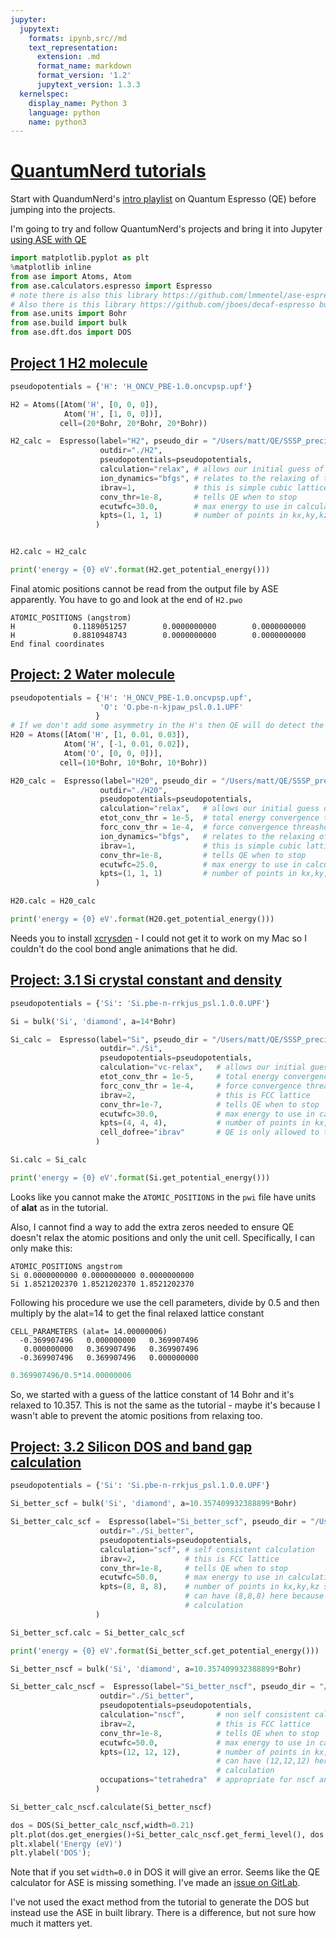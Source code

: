 ```yaml
---
jupyter:
  jupytext:
    formats: ipynb,src//md
    text_representation:
      extension: .md
      format_name: markdown
      format_version: '1.2'
      jupytext_version: 1.3.3
  kernelspec:
    display_name: Python 3
    language: python
    name: python3
---
```


# [QuantumNerd tutorials](https://www.youtube.com/playlist?list=PLGntAYRT8AVmQMyurFoncyOdHljqeGU_R)


Start with QuandumNerd's [intro playlist](https://www.youtube.com/playlist?list=PLGntAYRT8AVki7djmjm4lVV2DImVbno3Z) on Quantum Espresso (QE) before jumping into the projects.

I'm going to try and follow QuantumNerd's projects and bring it into Jupyter [using ASE with QE](https://wiki.fysik.dtu.dk/ase/ase/calculators/espresso.html)

```python
import matplotlib.pyplot as plt
%matplotlib inline
from ase import Atoms, Atom
from ase.calculators.espresso import Espresso 
# note there is also this library https://github.com/lmmentel/ase-espresso but I can't get it to work well
# Also there is this library https://github.com/jboes/decaf-espresso but i've not tried it yet
from ase.units import Bohr
from ase.build import bulk
from ase.dft.dos import DOS
```

## [Project 1 H2 molecule](https://www.youtube.com/watch?v=OU9i_zeapCU&list=PLGntAYRT8AVmQMyurFoncyOdHljqeGU_R&index=4)

```python
pseudopotentials = {'H': 'H_ONCV_PBE-1.0.oncvpsp.upf'}

H2 = Atoms([Atom('H', [0, 0, 0]),
            Atom('H', [1, 0, 0])],
           cell=(20*Bohr, 20*Bohr, 20*Bohr))

H2_calc =  Espresso(label="H2", pseudo_dir = "/Users/matt/QE/SSSP_precision_pseudos/", prefix="H2", 
                    outdir="./H2",
                    pseudopotentials=pseudopotentials, 
                    calculation="relax", # allows our initial guess of atom positions to change
                    ion_dynamics="bfgs", # relates to the relaxing of the ions
                    ibrav=1,             # this is simple cubic lattice
                    conv_thr=1e-8,       # tells QE when to stop
                    ecutwfc=30.0,        # max energy to use in calculations, bigger this is longer simulation is 
                    kpts=(1, 1, 1)       # number of points in kx,ky,kz space, (1,1,1) is fine for isoalted molecule
                   )


H2.calc = H2_calc

print('energy = {0} eV'.format(H2.get_potential_energy()))
```

Final atomic positions cannot be read from the output file by ASE apparently. You have to go and look at the end of `H2.pwo`

```
ATOMIC_POSITIONS (angstrom)
H             0.1189051257        0.0000000000        0.0000000000
H             0.8810948743        0.0000000000        0.0000000000
End final coordinates
```


## [Project: 2 Water molecule](https://www.youtube.com/watch?v=qth17pYTnw4&list=PLGntAYRT8AVmQMyurFoncyOdHljqeGU_R&index=5)

```python
pseudopotentials = {'H': 'H_ONCV_PBE-1.0.oncvpsp.upf',
                    'O': 'O.pbe-n-kjpaw_psl.0.1.UPF'
                   }
# If we don't add some asymmetry in the H's then QE will do detect the symmetry and limit how the molcules can relax
H20 = Atoms([Atom('H', [1, 0.01, 0.03]),
            Atom('H', [-1, 0.01, 0.02]), 
            Atom('O', [0, 0, 0])],
           cell=(10*Bohr, 10*Bohr, 10*Bohr))

H20_calc =  Espresso(label="H20", pseudo_dir = "/Users/matt/QE/SSSP_precision_pseudos/", prefix="H20", 
                    outdir="./H20",
                    pseudopotentials=pseudopotentials, 
                    calculation="relax",   # allows our initial guess of atom positions to change
                    etot_conv_thr = 1e-5,  # total energy convergence threashold, lower is more accurate (use with "relax")
                    forc_conv_thr = 1e-4,  # force convergence threashold, lower is more accurate (use with "relax")
                    ion_dynamics="bfgs",   # relates to the relaxing of the ions
                    ibrav=1,               # this is simple cubic lattice
                    conv_thr=1e-8,         # tells QE when to stop
                    ecutwfc=25.0,          # max energy to use in calculations, bigger this is longer simulation is 
                    kpts=(1, 1, 1)         # number of points in kx,ky,kz space, (1,1,1) is fine for isoalted molecule
                   )

H20.calc = H20_calc

print('energy = {0} eV'.format(H20.get_potential_energy()))
```

Needs you to install [xcrysden](http://www.xcrysden.org/) - I could not get it to work on my Mac so I couldn't do the cool bond angle animations that he did.


## [Project: 3.1 Si crystal constant and density](https://www.youtube.com/watch?v=v1LcTLSIkZI&list=PLGntAYRT8AVmQMyurFoncyOdHljqeGU_R&index=7&t=0s)

```python
pseudopotentials = {'Si': 'Si.pbe-n-rrkjus_psl.1.0.0.UPF'}

Si = bulk('Si', 'diamond', a=14*Bohr)

Si_calc =  Espresso(label="Si", pseudo_dir = "/Users/matt/QE/SSSP_precision_pseudos/", prefix="Si", 
                    outdir="./Si",
                    pseudopotentials=pseudopotentials, 
                    calculation="vc-relax",   # allows our initial guess of the unit cell to change
                    etot_conv_thr = 1e-5,     # total energy convergence threashold, lower is more accurate (use with "relax")
                    forc_conv_thr = 1e-4,     # force convergence threashold, lower is more accurate (use with "relax")
                    ibrav=2,                  # this is FCC lattice
                    conv_thr=1e-7,            # tells QE when to stop
                    ecutwfc=30.0,             # max energy to use in calculations, bigger this is longer simulation is 
                    kpts=(4, 4, 4),           # number of points in kx,ky,kz space, periodic lattice needs more than (1,1,1)
                    cell_dofree="ibrav"       # QE is only allowed to to relax keeping ibrav fixed
                   )

Si.calc = Si_calc

print('energy = {0} eV'.format(Si.get_potential_energy()))
```

Looks like you cannot make the `ATOMIC_POSITIONS` in the `pwi` file have units of **alat** as in the tutorial.

Also, I cannot find a way to add the extra zeros needed to ensure QE doesn't relax the atomic positions and only the unit cell. Specifically, I can only make this:

```
ATOMIC_POSITIONS angstrom
Si 0.0000000000 0.0000000000 0.0000000000 
Si 1.8521202370 1.8521202370 1.8521202370
```

Following his procedure we use the cell parameters, divide by 0.5 and then multiply by the alat=14 to get the final relaxed lattice constant

```
CELL_PARAMETERS (alat= 14.00000006)
  -0.369907496   0.000000000   0.369907496
   0.000000000   0.369907496   0.369907496
  -0.369907496   0.369907496   0.000000000
```

```python
0.369907496/0.5*14.00000006

```

So, we started with a guess of the lattice constant of 14 Bohr and it's relaxed to 10.357. This is not the same as the tutorial - maybe it's because I wasn't able to prevent the atomic positions from relaxing too.


## [Project: 3.2 Silicon DOS and band gap calculation](https://www.youtube.com/watch?v=7VbHmMavTp4&list=PLGntAYRT8AVmQMyurFoncyOdHljqeGU_R&index=7)

```python
pseudopotentials = {'Si': 'Si.pbe-n-rrkjus_psl.1.0.0.UPF'}

Si_better_scf = bulk('Si', 'diamond', a=10.357409932388899*Bohr)

Si_better_calc_scf =  Espresso(label="Si_better_scf", pseudo_dir = "/Users/matt/QE/SSSP_precision_pseudos/", prefix="Si_better", 
                    outdir="./Si_better",
                    pseudopotentials=pseudopotentials, 
                    calculation="scf", # self consistent calculation
                    ibrav=2,           # this is FCC lattice
                    conv_thr=1e-8,     # tells QE when to stop
                    ecutwfc=50.0,      # max energy to use in calculations, bigger this is longer simulation is 
                    kpts=(8, 8, 8),    # number of points in kx,ky,kz space, periodic lattice needs more than (1,1,1)
                                       # can have (8,8,8) here because we are not doing a computationally expensive relax
                                       # calculation
                   )

Si_better_scf.calc = Si_better_calc_scf

print('energy = {0} eV'.format(Si_better_scf.get_potential_energy()))
```

```python
Si_better_nscf = bulk('Si', 'diamond', a=10.357409932388899*Bohr)

Si_better_calc_nscf =  Espresso(label="Si_better_nscf", pseudo_dir = "/Users/matt/QE/SSSP_precision_pseudos/", prefix="Si_better", 
                    outdir="./Si_better",
                    pseudopotentials=pseudopotentials, 
                    calculation="nscf",       # non self consistent calculation
                    ibrav=2,                  # this is FCC lattice
                    conv_thr=1e-8,            # tells QE when to stop
                    ecutwfc=50.0,             # max energy to use in calculations, bigger this is longer simulation is 
                    kpts=(12, 12, 12),        # number of points in kx,ky,kz space, periodic lattice needs more than (1,1,1)
                                              # can have (12,12,12) here because we are not doing a computationally expensive relax
                                              # calculation
                    occupations="tetrahedra"  # appropriate for nscf and also appropriate for DOS calculations
                   )

Si_better_calc_nscf.calculate(Si_better_nscf)
```

```python
dos = DOS(Si_better_calc_nscf,width=0.21)
plt.plot(dos.get_energies()+Si_better_calc_nscf.get_fermi_level(), dos.get_dos())
plt.xlabel('Energy (eV)')
plt.ylabel('DOS');

```

Note that if you set `width=0.0` in DOS it will give an error. Seems like the QE calculator for ASE is missing something. I've made an [issue on GitLab](https://gitlab.com/ase/ase/issues/576).

I've not used the exact method from the tutorial to generate the DOS but instead use the ASE in built library. There is a difference, but not sure how much it matters yet.
